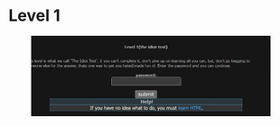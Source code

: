 # Level 1



<figure><img src="../.gitbook/assets/lv1 (1).jpg" alt=""><figcaption></figcaption></figure>

